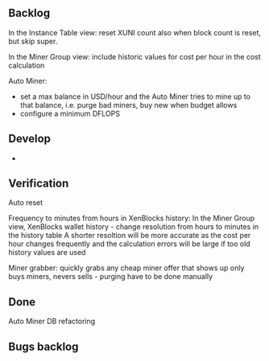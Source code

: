 
Backlog
---------------
In the Instance Table view: reset XUNI count also when block count is reset, but skip super.

In the Miner Group view: include historic values for cost per hour in the cost calculation

Auto Miner:
- set a max balance in USD/hour and the Auto Miner tries to mine up to that balance, i.e. purge bad miners, buy new  when budget allows
- configure a minimum DFLOPS


Develop
---------------
-


Verification
---------------
Auto reset

Frequency to minutes from hours in XenBlocks history:
In the Miner Group view, XenBlocks wallet history - change resolution from hours to minutes in the history table
A shorter resoltion will be more accurate as the cost per hour changes frequently and
the calculation errors will be large if too old history values are used

Miner grabber:
quickly grabs any cheap miner offer that shows up
only buys miners, nevers sells - purging have to be done manually



Done
---------------
Auto Miner
DB refactoring



Bugs backlog
----------------






